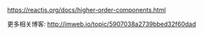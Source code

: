 <https://reactjs.org/docs/higher-order-components.html>

更多相关博客:
<http://imweb.io/topic/5907038a2739bbed32f60dad>